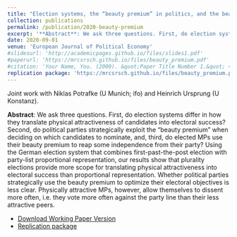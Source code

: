 ```yaml
---
title: "Election systems, the “beauty premium” in politics, and the beauty of dissent"
collection: publications
permalink: /publication/2020-beauty-premium
excerpt: '**Abstract**: We ask three questions. First, do election systems differ in how they translate physical attractiveness of candidates into electoral success? Second, do political parties strategically exploit the “beauty premium” when deciding on which candidates to nominate, and, third, do elected MPs use their beauty premium to reap some independence from their party? Using the German election system that combines first-past-the-post election with party-list proportional representation, our results show that plurality elections provide more scope for translating physical attractiveness into electoral success than proportional representation. Whether political parties strategically use the beauty premium to optimize their electoral objectives is less clear. Physically attractive MPs, however, allow themselves to dissent more often, i.e. they vote more often against the party line than their less attractive peers.'
date: 2020-09-01
venue: 'European Journal of Political Economy'
#slidesurl: 'http://academicpages.github.io/files/slides1.pdf'
#paperurl: 'https://mrcsrsch.github.io/files/beauty_premium.pdf'
#citation: 'Your Name, You. (2009). &quot;Paper Title Number 1.&quot; <i>Journal 1</i>. 1(1).'
replication package: 'https://mrcsrsch.github.io/files/beauty_premium.pdf'
---
```


Joint work with Niklas Potrafke (U Munich; ifo) and Heinrich Ursprung (U Konstanz).

**Abstract**: We ask three questions. First, do election systems differ in how they translate physical attractiveness of candidates into electoral success? Second, do political parties strategically exploit the “beauty premium” when deciding on which candidates to nominate, and, third, do elected MPs use their beauty premium to reap some independence from their party? Using the German election system that combines first-past-the-post election with party-list proportional representation, our results show that plurality elections provide more scope for translating physical attractiveness into electoral success than proportional representation. Whether political parties strategically use the beauty premium to optimize their electoral objectives is less clear. Physically attractive MPs, however, allow themselves to dissent more often, i.e. they vote more often against the party line than their less attractive peers.

- [Download Working Paper Version](/files/beauty_premium.pdf)
- [Replication package](https://github.com/mrcsrsch/beauty-premium-politics)
